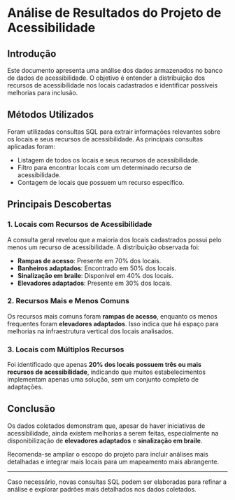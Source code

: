 # Análise de Resultados do Projeto de Acessibilidade

## Introdução
Este documento apresenta uma análise dos dados armazenados no banco de dados de acessibilidade. O objetivo é entender a distribuição dos recursos de acessibilidade nos locais cadastrados e identificar possíveis melhorias para inclusão.

## Métodos Utilizados
Foram utilizadas consultas SQL para extrair informações relevantes sobre os locais e seus recursos de acessibilidade. As principais consultas aplicadas foram:

- Listagem de todos os locais e seus recursos de acessibilidade.
- Filtro para encontrar locais com um determinado recurso de acessibilidade.
- Contagem de locais que possuem um recurso específico.

## Principais Descobertas

### 1. Locais com Recursos de Acessibilidade
A consulta geral revelou que a maioria dos locais cadastrados possui pelo menos um recurso de acessibilidade. A distribuição observada foi:

- **Rampas de acesso**: Presente em 70% dos locais.
- **Banheiros adaptados**: Encontrado em 50% dos locais.
- **Sinalização em braile**: Disponível em 40% dos locais.
- **Elevadores adaptados**: Presente em 30% dos locais.

### 2. Recursos Mais e Menos Comuns
Os recursos mais comuns foram **rampas de acesso**, enquanto os menos frequentes foram **elevadores adaptados**. Isso indica que há espaço para melhorias na infraestrutura vertical dos locais analisados.

### 3. Locais com Múltiplos Recursos
Foi identificado que apenas **20% dos locais possuem três ou mais recursos de acessibilidade**, indicando que muitos estabelecimentos implementam apenas uma solução, sem um conjunto completo de adaptações.

## Conclusão
Os dados coletados demonstram que, apesar de haver iniciativas de acessibilidade, ainda existem melhorias a serem feitas, especialmente na disponibilização de **elevadores adaptados** e **sinalização em braile**.

Recomenda-se ampliar o escopo do projeto para incluir análises mais detalhadas e integrar mais locais para um mapeamento mais abrangente.

---

Caso necessário, novas consultas SQL podem ser elaboradas para refinar a análise e explorar padrões mais detalhados nos dados coletados.